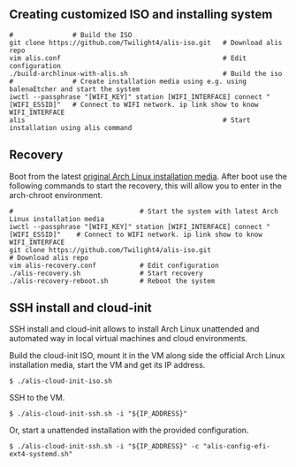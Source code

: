 ## Creating customized ISO and installing system
```
#               # Build the ISO
git clone https://github.com/Twilight4/alis-iso.git   # Download alis repo
vim alis.conf                                         # Edit configuration
./build-archlinux-with-alis.sh                        # Build the iso
#               # Create installation media using e.g. using balenaEtcher and start the system
iwctl --passphrase "[WIFI_KEY]" station [WIFI_INTERFACE] connect "[WIFI_ESSID]"   # Connect to WIFI network. ip link show to know WIFI_INTERFACE
alis                                                  # Start installation using alis command
```

## Recovery
Boot from the latest <a href="https://www.archlinux.org/download/">original Arch Linux installation media</a>. After boot use the following commands to start the recovery, this will allow you to enter in the arch-chroot environment.

```
#                                # Start the system with latest Arch Linux installation media
iwctl --passphrase "[WIFI_KEY]" station [WIFI_INTERFACE] connect "[WIFI_ESSID]"    # Connect to WIFI network. ip link show to know WIFI_INTERFACE
git clone https://github.com/Twilight4/alis-iso.git                                # Download alis repo
vim alis-recovery.conf           # Edit configuration
./alis-recovery.sh               # Start recovery
./alis-recovery-reboot.sh        # Reboot the system
```

## SSH install and cloud-init
SSH install and cloud-init allows to install Arch Linux unattended and automated way in local virtual machines and cloud environments.

Build the cloud-init ISO, mount it in the VM along side the official Arch Linux installation media, start the VM and get its IP address.

```
$ ./alis-cloud-init-iso.sh
```

SSH to the VM.

```
$ ./alis-cloud-init-ssh.sh -i "${IP_ADDRESS}"
```

Or, start a unattended installation with the provided configuration.

```
$ ./alis-cloud-init-ssh.sh -i "${IP_ADDRESS}" -c "alis-config-efi-ext4-systemd.sh"
```
